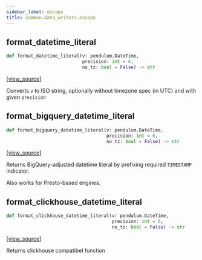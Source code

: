 ```yaml
---
sidebar_label: escape
title: common.data_writers.escape
---
```


## format\_datetime\_literal

```python
def format_datetime_literal(v: pendulum.DateTime,
                            precision: int = 6,
                            no_tz: bool = False) -> str
```

[[view_source]](https://github.com/dlt-hub/dlt/blob/e9c9ecfa8a644fdb516dd74aabca3bf75bafb154/dlt/common/data_writers/escape.py#L196)

Converts `v` to ISO string, optionally without timezone spec (in UTC) and with given `precision`

## format\_bigquery\_datetime\_literal

```python
def format_bigquery_datetime_literal(v: pendulum.DateTime,
                                     precision: int = 6,
                                     no_tz: bool = False) -> str
```

[[view_source]](https://github.com/dlt-hub/dlt/blob/e9c9ecfa8a644fdb516dd74aabca3bf75bafb154/dlt/common/data_writers/escape.py#L210)

Returns BigQuery-adjusted datetime literal by prefixing required `TIMESTAMP` indicator.

Also works for Presto-based engines.

## format\_clickhouse\_datetime\_literal

```python
def format_clickhouse_datetime_literal(v: pendulum.DateTime,
                                       precision: int = 6,
                                       no_tz: bool = False) -> str
```

[[view_source]](https://github.com/dlt-hub/dlt/blob/e9c9ecfa8a644fdb516dd74aabca3bf75bafb154/dlt/common/data_writers/escape.py#L221)

Returns clickhouse compatibel function

